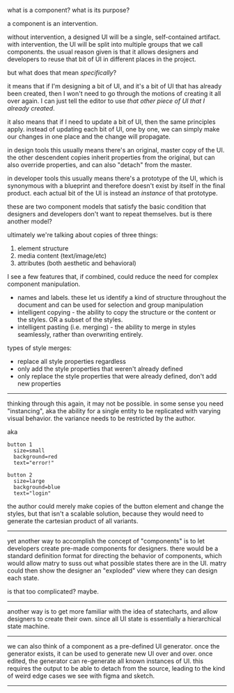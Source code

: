 what is a component? what is its purpose?

a component is an intervention.

without intervention, a designed UI will be a single, self-contained artifact.
with intervention, the UI will be split into multiple groups that we call components.
the usual reason given is that it allows designers and developers to reuse that bit of UI in different places in the project.

but what does that mean _specifically_?

it means that if I'm designing a bit of UI, and it's a bit of UI that has already been created, then I won't need to go through the motions of creating it all over again. I can just tell the editor to use _that other piece of UI that I already created_.

it also means that if I need to update a bit of UI, then the same principles apply.
instead of updating each bit of UI, one by one, we can simply make our changes in one place and the change will propagate.

in design tools this usually means there's an original, master copy of the UI.
the other descendent copies inherit properties from the original, but can also override properties, and can also "detach" from the master.

in developer tools this usually means there's a prototype of the UI,
which is synonymous with a blueprint and therefore doesn't exist by itself in the final product.
each actual bit of the UI is instead an _instance_ of that prototype.

these are two component models that satisfy the basic condition that designers and developers don't want to repeat themselves.
but is there another model?

ultimately we're talking about copies of three things:

1. element structure
2. media content (text/image/etc)
3. attributes (both aesthetic and behavioral)

I see a few features that, if combined, could reduce the need for complex component manipulation.

- names and labels. these let us identify a kind of structure throughout the document and can be used for selection and group manipulation
- intelligent copying - the ability to copy the structure or the content or the styles. OR a subset of the styles.
- intelligent pasting (i.e. merging) - the ability to merge in styles seamlessly, rather than overwriting entirely.

types of style merges:

- replace all style properties regardless
- only add the style properties that weren't already defined
- only replace the style properties that were already defined, don't add new properties

---

thinking through this again, it may not be possible.
in some sense you need "instancing", aka the ability for a single entity to be replicated with varying visual behavior.
the variance needs to be restricted by the author.

aka

```
button 1
  size=small
  background=red
  text="error!"

button 2
  size=large
  background=blue
  text="login"
```

the author could merely make copies of the button element and change the styles,
but that isn't a scalable solution,
because they would need to generate the cartesian product of all variants.

---

yet another way to accomplish the concept of "components" is to let developers create pre-made components for designers.
there would be a standard definition format for directing the behavior of components,
which would allow matry to suss out what possible states there are in the UI.
matry could then show the designer an "exploded" view where they can design each state.

is that too complicated? maybe.

---

another way is to get more familiar with the idea of statecharts,
and allow designers to create their own.
since all UI state is essentially a hierarchical state machine.

---

we can also think of a component as a pre-defined UI generator.
once the generator exists, it can be used to generate new UI over and over.
once edited, the generator can re-generate all known instances of UI.
this requires the output to be able to detach from the source,
leading to the kind of weird edge cases we see with figma and sketch.

---
